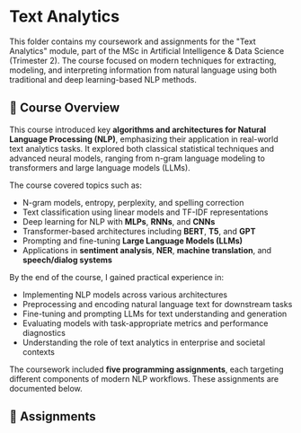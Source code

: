 # Text Analytics

This folder contains my coursework and assignments for the "Text Analytics" module, part of the MSc in Artificial Intelligence & Data Science (Trimester 2). The course focused on modern techniques for extracting, modeling, and interpreting information from natural language using both traditional and deep learning-based NLP methods.

## 📖 Course Overview

This course introduced key **algorithms and architectures for Natural Language Processing (NLP)**, emphasizing their application in real-world text analytics tasks. It explored both classical statistical techniques and advanced neural models, ranging from n-gram language modeling to transformers and large language models (LLMs).

The course covered topics such as:
- N-gram models, entropy, perplexity, and spelling correction  
- Text classification using linear models and TF-IDF representations  
- Deep learning for NLP with **MLPs**, **RNNs**, and **CNNs**  
- Transformer-based architectures including **BERT**, **T5**, and **GPT**  
- Prompting and fine-tuning **Large Language Models (LLMs)**  
- Applications in **sentiment analysis**, **NER**, **machine translation**, and **speech/dialog systems**

By the end of the course, I gained practical experience in:
- Implementing NLP models across various architectures  
- Preprocessing and encoding natural language text for downstream tasks  
- Fine-tuning and prompting LLMs for text understanding and generation  
- Evaluating models with task-appropriate metrics and performance diagnostics  
- Understanding the role of text analytics in enterprise and societal contexts  

The coursework included **five programming assignments**, each targeting different components of modern NLP workflows. These assignments are documented below.

## 📂 Assignments
